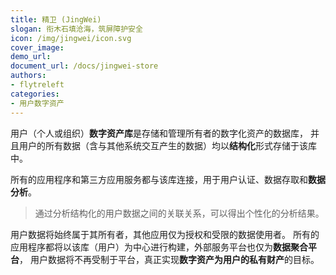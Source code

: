 ```yaml
---
title: 精卫 (JingWei)
slogan: 衔木石填沧海，筑屏障护安全
icon: /img/jingwei/icon.svg
cover_image:
demo_url:
document_url: /docs/jingwei-store
authors:
- flytreleft
categories:
- 用户数字资产
---
```


用户（个人或组织）**数字资产库**是存储和管理所有者的数字化资产的数据库，
并且用户的所有数据（含与其他系统交互产生的数据）均以**结构化**形式存储于该库中。

所有的应用程序和第三方应用服务都与该库连接，用于用户认证、数据存取和**数据分析**。

> 通过分析结构化的用户数据之间的关联关系，可以得出个性化的分析结果。

用户数据将始终属于其所有者，其他应用仅为授权和受限的数据使用者。
所有的应用程序都将以该库（用户）为中心进行构建，外部服务平台也仅为**数据聚合平台**，
用户数据将不再受制于平台，真正实现**数字资产为用户的私有财产**的目标。
<!-- more -->

